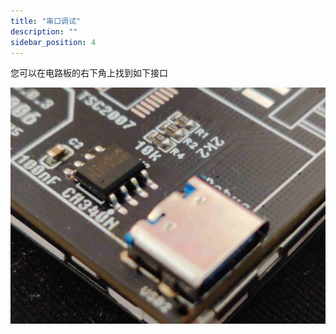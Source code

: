 ```yaml
---
title: "串口调试"
description: ""
sidebar_position: 4
---
```


您可以在电路板的右下角上找到如下接口

![usb uart](./assets/usb-uart.jpg)